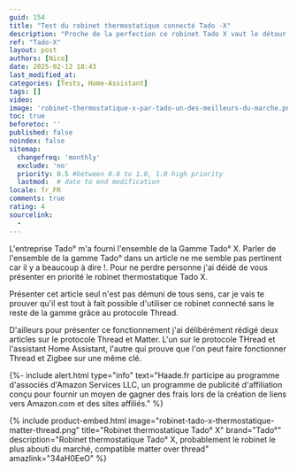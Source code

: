 ```yaml
---
guid: 154
title: "Test du robinet thermostatique connecté Tado -X"
description: "Proche de la perfection ce robinet Tado X vaut le détour, dans cet article je vais juste te présenter le robinet thermostatique Tado X compatible Thread"
ref: "Tado-X"
layout: post
authors: [Nico]
date: 2025-02-12 18:43
last_modified_at: 
categories: [Tests, Home-Assistant]
tags: []
video: 
image: 'robinet-thermostatique-x-par-tado-un-des-meilleurs-du-marche.png'
toc: true
beforetoc: ''
published: false
noindex: false
sitemap:
  changefreq: 'monthly'
  exclude: 'no'
  priority: 0.5 #between 0.0 to 1.0, 1.0 high priority
  lastmod:  # date to end modification
locale: fr_FR
comments: true
rating: 4 
sourcelink:
  - 
---
```

L'entreprise Tado° m'a fourni l'ensemble de la Gamme Tado° X. Parler de l'ensemble de la gamme Tado° dans un article ne me semble pas pertinent car il y a beaucoup à dire !. Pour ne perdre personne j'ai déidé de vous présenter en priorité le robinet thermostatique Tado X.

Présenter cet article seul n'est pas démuni de tous sens, car je vais te prouver qu'il est tout à fait possible d'utiliser ce robinet connecté sans le reste de la gamme grâce au protocole Thread.

D'ailleurs pour présenter ce fonctionnement j'ai délibérément rédigé deux articles sur le protocole Thread et Matter. L'un sur le protocole THread et l'assistant Home Assistant, l'autre qui prouve que l'on peut faire fonctionner Thread et Zigbee sur une même clé.

{%- include alert.html type="info" text="Haade.fr participe au programme d'associés d'Amazon Services LLC, un programme de publicité d'affiliation conçu pour fournir un moyen de gagner des frais lors de la création de liens vers Amazon.com et des sites affiliés." %}

{% include product-embed.html image="robinet-tado-x-thermostatique-matter-thread.png" title="Robinet thermostatique Tado° X" brand="Tado°" description="Robinet thermostatique Tado° X, probablement le robinet le plus abouti du marché, compatible matter over thread" amazlink="34aH0EeO" %}
